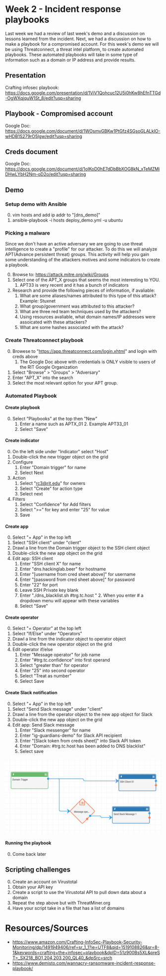 # Week 2 - Incident response playbooks
Last week we had a review of last week's demo and a discussion on lessons learned from the incident. Next, we had a discussion on how to make a playbook for a compromised account. For this week's demo we will be using Threatconnect, a threat intel platform, to create automated playbooks. These automated playbooks will take in some type of information such as a domain or IP address and provide results.

## Presentation 
Crafting infosec playbook: https://docs.google.com/presentation/d/1ViV1Qohcuc12U5i0hKw8hEfnTTGd-OgWXqjquW1St_8/edit?usp=sharing

## Playbook - Compromised account 
Google Doc: https://docs.google.com/document/d/1WOsmvGBKw1PtGfz4SGsoGLALkIO-wHDB1S279rO5lgw/edit?usp=sharing 

## Creds document
Google Doc: https://docs.google.com/document/d/1oIKoD0hE7dDbBbXOG8kN_xTeMZMiDHwLYbH2Nm-oD2o/edit?usp=sharing

## Demo
### Setup demo with Ansible
0. vim hosts and add ip addr to "[dns_demo]"
0. ansible-playbook -i hosts deploy_demo.yml -u ubuntu

### Picking a malware
Since we don't have an active adversary we are going to use threat intelligence to create a "profile" for our attacker. To do this we will analyze APT(Advance persistent threat) groups. This activity will help you gain some understanding of the attackers motives and some indicators to create a playbook.

0. Browse to: https://attack.mitre.org/wiki/Groups
0. Select one of the APT_X groups that seems the most interesting to YOU.
    1. APT33 is very recent and it has a bunch of indicators
0. Research and provide the following pieces of information, if avaliable:
    1. What are some aliases/names attributed to this type of this attack? Example: Stuxnet
    1. What group/government was attributed to this attacker?
    1. What are three red team techniques used by the attackers?
    1. Using resources avaliable, what domain names/IP addresses were assoicated with these attackers?
    1. What are some hashes associated with the attack?

### Create Threatconnect playbook
0. Browese to "https://app.threatconnect.com/login.xhtml" and login with creds above
    1. The Google Doc above with credentials is ONLY visible to users of the RIT Google Organization
0. Select "Browse" > "Groups" > "Adversary"     
0. Enter "APT_X" into the search
0. Select the most relevant option for your APT group.

### Automated Playbook
#### Create playbook
0. Select "Playbooks" at the top then "New"
    1. Enter a name such as APTX_01
        2. Example APT33_01
    1. Select "Save"

#### Create indicator
0. On the left side under "Indicator" select "Host"
0. Double-click the new trigger object on the grid
0. Configure
    1. Enter "Domain trigger" for name
    1. Select Next
0. Action
    1. Select "rc3@rit.edu" for owners
    1. Select "Create" for action type
    1. Select next
0. Filters
    1. Select "Confidence" for Add filters
    1. Select ">=" for key and enter "25" for value
    1. Save

#### Create app
0. Select "+ App" in the top left
0. Select "SSH client" under "client"
0. Drawl a line from the Domain trigger object to the SSH client object
0. Double-click the new app object on the grid
0. Edit app: SSH client
    1. Enter "SSH client X" for name
    1. Enter "dns.hackinglab.beer" for hostname
    1. Enter "[username from cred sheet above]" for username
    1. Enter "[password from cred sheet above]" for password
    1. Enter "22" for port
    1. Leave SSH Private key blank
    1. Enter "./dns_blacklist.sh #trg.tc.host  "
        2. When you enter # a dropdown menu will appear with these variables
    1. Select "Save"

#### Create operator
0. Select "+ Operator" at the top left
0. Select "If/Else" under "Operators"
0. Drawl a line from the indicator object to operator object
0. Double-click the new operator object on the grid
0. Edit operator if/else
    1. Enter "Message operator" for job name
    1. Enter "#trg.tc.confidence" into first operand
    1. Select "greater than" for operator
    1. Enter "25" into second operator
    1. Select "Treat as number"
    1. Select Save

#### Create Slack notification
0. Select "+ App" in the top left
0. Select "Send Slack message" under "client"
0. Drawl a line from the operator object to the new app object for Slack
0. Double-click the new app object on the grid
0. Edit app: Send Slack message
    1. Enter "Slack messenger" for name
    1. Enter "ig-guardians-demo" for Slack API recipient 
    1. Enter "[Slack token from creds sheet]" into Slack API token
    1. Enter "Domain: #trg.tc.host has been added to DNS blacklist"
    1. Select save

![picture](photos/final_playbook.png)

#### Running the playbook
0. Come back later

## Scripting challenges
0. Create an account on Virustotal
0. Obtain your API key
0. Create a script to use the Virustotal API to pull down data about a domain
0. Repeat the step above but with ThreatMiner.org
0. Have your script take in a file that has a list of domains

# Resources/Sources
* https://www.amazon.com/Crafting-InfoSec-Playbook-Security-Monitoring/dp/1491949406/ref=sr_1_1?ie=UTF8&qid=1519108826&sr=8-1&keywords=crafting+the+infosec+playbook&dpID=51z900Bs5XL&preST=_SX218_BO1,204,203,200_QL40_&dpSrc=srch
* https://www.demisto.com/wannacry-ransomware-incident-response-playbook/
